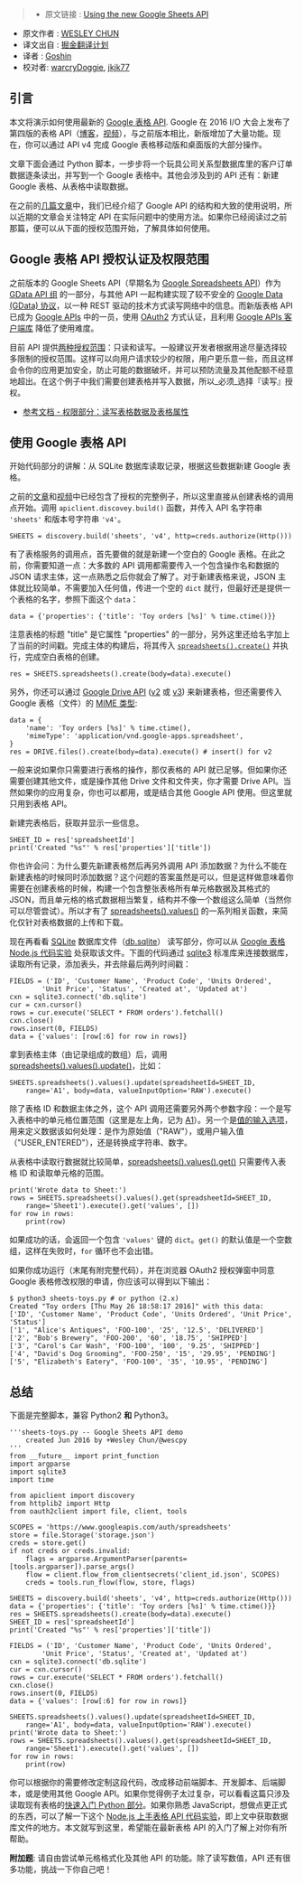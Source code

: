 >* 原文链接 : [Using the new Google Sheets API](http://wescpy.blogspot.hk/2016/06/using-new-google-sheets-api.html)
* 原文作者 : [WESLEY CHUN](http://google.com/+WesleyChun)
* 译文出自 : [掘金翻译计划](https://github.com/xitu/gold-miner)
* 译者 : [Goshin](https://github.com/Goshin)
* 校对者: [warcryDoggie](https://github.com/warcryDoggie), [jkjk77](https://github.com/jkjk77)



## 引言

本文将演示如何使用最新的 [Google 表格 API](http://developers.google.com/sheets). Google 在 2016 I/O 大会上发布了第四版的表格 API（[博客](http://googleappsdeveloper.blogspot.com/2016/06/auto-generating-google-forms.html)，[视频](http://youtu.be/Gk-xpjgUwx4)），与之前版本相比，新版增加了大量功能。现在，你可以通过 API v4 完成 Google 表格移动版和桌面版的大部分操作。

文章下面会通过 Python 脚本，一步步将一个玩具公司关系型数据库里的客户订单数据逐条读出，并写到一个 Google 表格中。其他会涉及到的 API 还有：新建 Google 表格、从表格中读取数据。

在之前的[几篇文章](http://goo.gl/57Gufk)中，我们已经介绍了 Google API 的结构和大致的使用说明，所以近期的文章会关注特定 API 在实际问题中的使用方法。如果你已经阅读过之前那篇，便可以从下面的授权范围开始，了解具体如何使用。

## Google 表格 API 授权认证及权限范围

之前版本的 Google Sheets API（早期名为 [Google Spreadsheets  API](http://developers.google.com/google-apps/spreadsheets)）作为 [GData API 组](http://developers.google.com/gdata/docs/directory) 的一部分，与其他 API 一起构建实现了较不安全的 [Google Data (GData) 协议](http://developers.google.com/gdata)，以一种 REST 驱动的技术方式读写网络中的信息。而新版表格 API 已成为 [Google APIs](http://developers.google.com/api-client-library/python/apis) 中的一员，使用 [OAuth2](http://oauth.net/) 方式认证，且利用 [Google APIs 客户端库](http://developers.google.com/discovery/libraries) 降低了使用难度。

目前 API 提供[两种授权范围](https://developers.google.com/sheets/guides/authorizing#OAuth2Authorizing)：只读和读写。一般建议开发者根据用途尽量选择较多限制的授权范围。这样可以向用户请求较少的权限，用户更乐意一些，而且这样会令你的应用更加安全，防止可能的数据破坏，并可以预防流量及其他配额不经意地超出。在这个例子中我们需要创建表格并写入数据，所以_必须_选择『读写』授权。

* [参考文档 - 权限部分：读写表格数据及表格属性](https://www.googleapis.com/auth/spreadsheets)

## 使用 Google 表格 API

开始代码部分的讲解：从 SQLite 数据库读取记录，根据这些数据新建 Google 表格。

之前的[文章](http://goo.gl/cdm3kZ)和[视频](http://goo.gl/KMfbeK)中已经包含了授权的完整例子，所以这里直接从创建表格的调用点开始。调用 `apiclient.discovey.build()` 函数，并传入 API 名字符串 `'sheets'` 和版本号字符串 `'v4'`。

`SHEETS = discovery.build('sheets', 'v4', http=creds.authorize(Http()))`  

有了表格服务的调用点，首先要做的就是新建一个空白的 Google 表格。在此之前，你需要知道一点：大多数的 API 调用都需要传入一个包含操作名和数据的 JSON 请求主体，这一点熟悉之后你就会了解了。对于新建表格来说，JSON 主体就比较简单，不需要加入任何值，传进一个空的 `dict` 就行，但最好还是提供一个表格的名字，参照下面这个 `data`：

`data = {'properties': {'title': 'Toy orders [%s]' % time.ctime()}}`  

注意表格的标题 "title" 是它属性 "properties" 的一部分，另外这里还给名字加上了当前的时间戳。完成主体的构建后，将其传入 [`spreadsheets().create()`](http://developers.google.com/sheets/reference/rest/v4/spreadsheets/create) 并执行，完成空白表格的创建。

`res = SHEETS.spreadsheets().create(body=data).execute()`  

另外，你还可以通过  [Google Drive API](http://developers.google.com/drive) ([v2](http://wescpy.blogspot.com/2015/12/google-drive-uploading-downloading.html) 或 [v3](http://wescpy.blogspot.com/2015/12/migrating-to-new-google-drive-api-v3.html)) 来新建表格，但还需要传入 Google 表格（文件）的 [MIME 类型](http://developers.google.com/drive/v3/web/mime-types):

    data = {
        'name': 'Toy orders [%s]' % time.ctime(),
        'mimeType': 'application/vnd.google-apps.spreadsheet',
    }
    res = DRIVE.files().create(body=data).execute() # insert() for v2

一般来说如果你只需要进行表格的操作，那仅表格的 API 就已足够。但如果你还需要创建其他文件，或是操作其他 Drive 文件和文件夹，你才需要 Drive API。当然如果你的应用复杂，你也可以都用，或是结合其他 Google API 使用。但这里就只用到表格 API。

新建完表格后，获取并显示一些信息。

    SHEET_ID = res['spreadsheetId']
    print('Created "%s"' % res['properties']['title'])

你也许会问：为什么要先新建表格然后再另外调用 API 添加数据？为什么不能在新建表格的时候同时添加数据？这个问题的答案虽然是可以，但是这样做意味着你需要在创建表格的时候，构建一个包含整张表格所有单元格数据及其格式的 JSON，而且单元格的格式数据相当繁复，结构并不像一个数组这么简单（当然你可以尽管尝试）。所以才有了 [spreadsheets().values()](http://developers.google.com/sheets/reference/rest/v4/spreadsheets.values) 的一系列相关函数，来简化仅针对表格数据的上传和下载。

现在再看看 [SQLite](http://sqlite.org) 数据库文件（[db.sqlite](https://github.com/googlecodelabs/sheets-api/blob/master/start/db.sqlite)） 读写部分，你可以从 [Google 表格 Node.js 代码实验](http://g.co/codelabs/sheets) 处获取该文件。下面的代码通过 [sqlite3](http://docs.python.org/library/sqlite3) 标准库来连接数据库，读取所有记录，添加表头，并去除最后两列时间戳：

    FIELDS = ('ID', 'Customer Name', 'Product Code', 'Units Ordered',
            'Unit Price', 'Status', 'Created at', 'Updated at')
    cxn = sqlite3.connect('db.sqlite')
    cur = cxn.cursor()
    rows = cur.execute('SELECT * FROM orders').fetchall()
    cxn.close()
    rows.insert(0, FIELDS)
    data = {'values': [row[:6] for row in rows]}

拿到表格主体（由记录组成的数组）后，调用 [spreadsheets().values().update()](http://developers.google.com/sheets/reference/rest/v4/spreadsheets.values/update)，比如：

    SHEETS.spreadsheets().values().update(spreadsheetId=SHEET_ID,
        range='A1', body=data, valueInputOption='RAW').execute()

除了表格 ID 和数据主体之外，这个 API 调用还需要另外两个参数字段：一个是写入表格中的单元格位置范围（这里是左上角，记为 [A1](https://developers.google.com/sheets/guides/concepts#a1_notation)）。另一个是[值的输入选项](https://developers.google.com/sheets/reference/rest/v4/ValueInputOption)，用来定义数据该如何处理：是作为原始值（"RAW"），或用户输入值（"USER_ENTERED"），还是转换成字符串、数字。

从表格中读取行数据就比较简单，[spreadsheets().values().get()](http://developers.google.com/sheets/reference/rest/v4/spreadsheets.values/get) 只需要传入表格 ID 和读取单元格的范围。

    print('Wrote data to Sheet:')
    rows = SHEETS.spreadsheets().values().get(spreadsheetId=SHEET_ID,
        range='Sheet1').execute().get('values', [])
    for row in rows:
        print(row)

如果成功的话，会返回一个包含 `'values'` 键的 `dict`。`get()` 的默认值是一个空数组，这样在失败时，`for` 循环也不会出错。

如果你成功运行（末尾有附完整代码），并在浏览器 OAuth2 授权弹窗中同意 Google 表格修改权限的申请，你应该可以得到以下输出：

    $ python3 sheets-toys.py # or python (2.x)
    Created "Toy orders [Thu May 26 18:58:17 2016]" with this data:
    ['ID', 'Customer Name', 'Product Code', 'Units Ordered', 'Unit Price', 'Status']
    ['1', "Alice's Antiques", 'FOO-100', '25', '12.5', 'DELIVERED']
    ['2', "Bob's Brewery", 'FOO-200', '60', '18.75', 'SHIPPED']
    ['3', "Carol's Car Wash", 'FOO-100', '100', '9.25', 'SHIPPED']
    ['4', "David's Dog Grooming", 'FOO-250', '15', '29.95', 'PENDING']
    ['5', "Elizabeth's Eatery", 'FOO-100', '35', '10.95', 'PENDING']

## 总结

下面是完整脚本，兼容 Python2 **和** Python3。

    '''sheets-toys.py -- Google Sheets API demo
        created Jun 2016 by +Wesley Chun/@wescpy
    '''
    from __future__ import print_function
    import argparse
    import sqlite3
    import time

    from apiclient import discovery
    from httplib2 import Http
    from oauth2client import file, client, tools

    SCOPES = 'https://www.googleapis.com/auth/spreadsheets'
    store = file.Storage('storage.json')
    creds = store.get()
    if not creds or creds.invalid:
        flags = argparse.ArgumentParser(parents=[tools.argparser]).parse_args()
        flow = client.flow_from_clientsecrets('client_id.json', SCOPES)
        creds = tools.run_flow(flow, store, flags)

    SHEETS = discovery.build('sheets', 'v4', http=creds.authorize(Http()))
    data = {'properties': {'title': 'Toy orders [%s]' % time.ctime()}}
    res = SHEETS.spreadsheets().create(body=data).execute()
    SHEET_ID = res['spreadsheetId']
    print('Created "%s"' % res['properties']['title'])

    FIELDS = ('ID', 'Customer Name', 'Product Code', 'Units Ordered',
            'Unit Price', 'Status', 'Created at', 'Updated at')
    cxn = sqlite3.connect('db.sqlite')
    cur = cxn.cursor()
    rows = cur.execute('SELECT * FROM orders').fetchall()
    cxn.close()
    rows.insert(0, FIELDS)
    data = {'values': [row[:6] for row in rows]}

    SHEETS.spreadsheets().values().update(spreadsheetId=SHEET_ID,
        range='A1', body=data, valueInputOption='RAW').execute()
    print('Wrote data to Sheet:')
    rows = SHEETS.spreadsheets().values().get(spreadsheetId=SHEET_ID,
        range='Sheet1').execute().get('values', [])
    for row in rows:
        print(row)

你可以根据你的需要修改定制这段代码，改成移动前端脚本、开发脚本、后端脚本，或是使用其他 Google API。如果你觉得例子太过复杂，可以看看这篇只涉及读取现有表格的[快速入门 Python 部分](http://developers.google.com/sheets/quickstart/python)。如果你熟悉 JavaScript，想做点更正式的东西，可以了解一下这个 [Node.js 上手表格 API 代码实验](http://g.co/codelabs/sheets)，即上文中获取数据库文件的地方。本文就写到这里，希望能在最新表格 API 的入门了解上对你有所帮助。

**附加题**: 请自由尝试单元格格式化及其他 API 的功能。除了读写数值，API 还有很多功能，挑战一下你自己吧！

